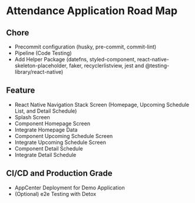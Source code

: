 # Attendance Application Road Map

## Chore

- Precommit configuration (husky, pre-commit, commit-lint)
- Pipeline (Code Testing)
- Add Helper Package (datefns, styled-component, react-native-skeleton-placeholder, faker, recyclerlistview, jest and @testing-library/react-native)

## Feature

- React Native Navigation Stack Screen (Homepage, Upcoming Schedule List, and Detail Schedule)
- Splash Screen
- Component Homepage Screen
- Integrate Homepage Data
- Component Upcoming Schedule Screen
- Integrate Upcoming Schedule Screen
- Component Detail Schedule
- Integrate Detail Schedule

## CI/CD and Production Grade

- AppCenter Deployment for Demo Application
- (Optional) e2e Testing with Detox
